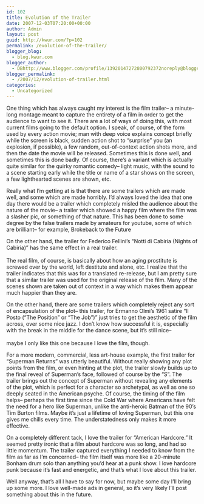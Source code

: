 ```yaml
---
id: 102
title: Evolution of the Trailer
date: 2007-12-03T07:20:00+00:00
author: Admin
layout: post
guid: http://kwur.com/?p=102
permalink: /evolution-of-the-trailer/
blogger_blog:
  - blog.kwur.com
blogger_author:
  - DBhttp://www.blogger.com/profile/13920147272800792372noreply@blogger.com
blogger_permalink:
  - /2007/12/evolution-of-trailer.html
categories:
  - Uncategorized
---
```

<div class="pf-content">
  <p>
    One thing which has always caught my interest is the film trailer&#8211; a minute-long montage meant to capture the entirety of a film in order to get the audience to want to see it. There are a lot of ways of doing this, with most current films going to the default option. I speak, of course, of the form used by every action movie; man with deep voice explains concept briefly while the screen is black, sudden action shot to &#8220;surprise&#8221; you (an explosion, if possible), a few random, out-of-context action shots more, and then the date the movie will be released. Sometimes this is done well, and sometimes this is done badly. Of course, there&#8217;s a variant which is actually quite similar for the quirky romantic comedy&#8211; light music, with the sound to a scene starting early while the title or name of a star shows on the screen, a few lighthearted scenes are shown, etc.
  </p>
  
  <p>
    Really what I&#8217;m getting at is that there are some trailers which are made well, and some which are made horribly. I&#8217;d always loved the idea that one day there would be a trailer which completely misled the audience about the nature of the movie&#8211; a trailer which showed a happy film where the film was a slasher pic, or something of that nature. This has been done to some degree by the false trailers made by amateurs for youtube, some of which are brilliant&#8211; for example, Brokeback to the Future<br />
  </p>
  
  <p>
    On the other hand, the trailer for Federico Fellini&#8217;s &#8220;Notti di Cabiria (Nights of Cabiria)&#8221; has the same effect in a real trailer.<br /><br />The real film, of course, is basically about how an aging prostitute is screwed over by the world, left destitute and alone, etc. I realize that the trailer indicates that this was for a translated re-release, but I am pretty sure that a similar trailer was used for the original release of the film. Many of the scenes shown are taken out of context in a way which makes them appear much happier than they are.
  </p>
  
  <p>
    On the other hand, there are some trailers which completely reject any sort of encapsulation of the plot&#8211; this trailer, for Ermanno Olmi&#8217;s 1961 satire &#8220;Il Posto (&#8220;The Position&#8221; or &#8220;The Job&#8221;)&#8221; just tries to get the aesthetic of the film across, over some nice jazz. I don&#8217;t know how successful it is, especially with the break in the middle for the dance scene, but it&#8217;s still nice&#8211;<br /><br />maybe I only like this one because I love the film, though.
  </p>
  
  <p>
    For a more modern, commercial, less art-house example, the first trailer for &#8220;Superman Returns&#8221; was utterly beautiful. Without really showing any plot points from the film, or even hinting at the plot, the trailer slowly builds up to the final reveal of Superman&#8217;s face, followed of course by the &#8220;S&#8221;. The trailer brings out the concept of Superman without revealing any elements of the plot, which is perfect for a character so archetypal, as well as one so deeply seated in the American psyche. Of course, the timing of the film helps&#8211; perhaps the first time since the Cold War where Americans have felt the need for a hero like Superman, unlike the anti-heroic Batman of the 90&#8217;s Tim Burton films. Maybe it&#8217;s just a lifetime of loving Superman, but this one gives me chills every time. The understatedness only makes it more effective.
  </p>
  
  <p>
  </p>
  
  <p>
    On a completely different tack, I love the trailer for &#8220;American Hardcore.&#8221; It seemed pretty ironic that a film about hardcore was so long, and had so little momentum. The trailer captured everything I needed to know from the film as far as I&#8217;m concerned&#8211; the film itself was more like a 20-minute Bonham drum solo than anything you&#8217;d hear at a punk show. I love hardcore punk because it&#8217;s fast and energetic, and that&#8217;s what I love about this trailer.
  </p>
  
  <p>
  </p>
  
  <p>
    Well anyway, that&#8217;s all I have to say for now, but maybe some day I&#8217;ll bring up some more. I love well-made ads in general, so it&#8217;s very likely I&#8217;ll post something about this in the future.
  </p>
</div>
